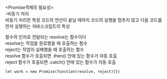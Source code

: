 <Promise객체의 필요성>  
-비동기 처리  
비동기 처리란 특정 코드의 연산이 끝날 때까지 코드의 실행을 멈추지 않고 다음 코드를 먼저 실행하는 자바스크립트의 특성  


함수의 인자로 전달되는 resolve는 함수이다  
resolve는 작업을 완료했을 때 호출하는 함수  
reject는 작업이 실패했을 때 호출하는 함수  
resolve 함수가 호출되면 .then() 안에 있는 함수가 자동 호출  
reject 함수가 호출되면 .catch() 안에 있는 함수가 자동 호출  
```
let work = new Promise(function(resolve, reject){})
```